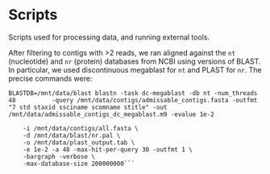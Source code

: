 # Scripts

Scripts used for processing data, and running external tools.



After filtering to contigs with >2 reads, we ran aligned against the `nt` (nucleotide) and `nr` (protein) databases from NCBI using versions of BLAST. In particular, we used discontinuous megablast for `nt` and PLAST for `nr`. The precise commands were:

```BLASTDB=/mnt/data/blast blastn -task dc-megablast -db nt -num_threads 48          -query /mnt/data/contigs/admissable_contigs.fasta -outfmt "7 std staxid ssciname scomname stitle" -out /mnt/data/admissable_contigs_dc_megablast.m9 -evalue 1e-2```

```!/home/ubuntu/plastbinary_linux_20160121/plast -p plastx \
    -i /mnt/data/contigs/all.fasta \
    -d /mnt/data/blast/nr.pal \
    -o /mnt/data/plast_output.tab \
    -e 1e-2 -a 48 -max-hit-per-query 30 -outfmt 1 \
    -bargraph -verbose \
    -max-database-size 200000000```
